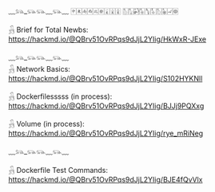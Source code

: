 
﹏𓃬_𓃮𓃮﹏𓃮﹏
🀄︎🀀🀁🀂🀃🀅🀇🀈🀉
🀢🀣🀤🀥🀦🀧🀨🀩🀐🀙

𓃻 Brief for Total Newbs:
https://hackmd.io/@QBrv51OvRPqs9dJjL2YIig/HkWxR-JExe

﹏𓃬_𓃮𓃮﹏𓃮﹏ <br>
𓃻 Network Basics: 
https://hackmd.io/@QBrv51OvRPqs9dJjL2YIig/S102HYKNll

𓃻 Dockerfilesssss (in process):
https://hackmd.io/@QBrv51OvRPqs9dJjL2YIig/BJJj9PQXxg

𓃻 Volume (in process):
https://hackmd.io/@QBrv51OvRPqs9dJjL2YIig/rye_mRiNeg


﹏𓃬_𓃮𓃮﹏𓃮﹏

𓃻 Dockerfile Test Commands: 
https://hackmd.io/@QBrv51OvRPqs9dJjL2YIig/BJE4fQvVlx

